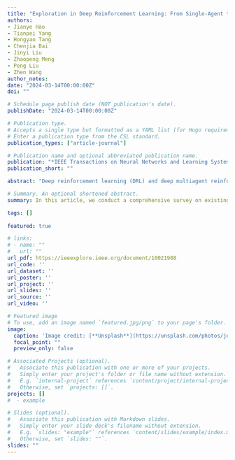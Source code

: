 ```yaml
---
title: "Exploration in Deep Reinforcement Learning: From Single-Agent to Multiagent Domain."
authors:
- Jianye Hao
- Tianpei Yang
- Hongyao Tang
- Chenjia Bai
- Jinyi Liu
- Zhaopeng Meng
- Peng Liu
- Zhen Wang
author_notes:
date: "2024-03-14T00:00:00Z"
doi: ""

# Schedule page publish date (NOT publication's date).
publishDate: "2024-03-14T00:00:00Z"

# Publication type.
# Accepts a single type but formatted as a YAML list (for Hugo requirements).
# Enter a publication type from the CSL standard.
publication_types: ["article-journal"]

# Publication name and optional abbreviated publication name.
publication: "*IEEE Transactions on Neural Networks and Learning Systems*, 2022"
publication_short: ""

abstract: "Deep reinforcement learning (DRL) and deep multiagent reinforcement learning (MARL) have achieved significant success across a wide range of domains, including game artificial intelligence (AI), autonomous vehicles, and robotics. However, DRL and deep MARL agents are widely known to be sample inefficient that millions of interactions are usually needed even for relatively simple problem settings, thus preventing the wide application and deployment in real-industry scenarios. One bottleneck challenge behind is the well-known exploration problem, i.e., how efficiently exploring the environment and collecting informative experiences that could benefit policy learning toward the optimal ones. This problem becomes more challenging in complex environments with sparse rewards, noisy distractions, long horizons, and nonstationary co-learners. In this article, we conduct a comprehensive survey on existing exploration methods for both single-agent RL and multiagent RL. We start the survey by identifying several key challenges to efficient exploration. Then, we provide a systematic survey of existing approaches by classifying them into two major categories: uncertainty-oriented exploration and intrinsic motivation-oriented exploration. Beyond the above two main branches, we also include other notable exploration methods with different ideas and techniques. In addition to algorithmic analysis, we provide a comprehensive and unified empirical comparison of different exploration methods for DRL on a set of commonly used benchmarks. According to our algorithmic and empirical investigation, we finally summarize the open problems of exploration in DRL and deep MARL and point out a few future directions."

# Summary. An optional shortened abstract.
summary: In this article, we conduct a comprehensive survey on existing exploration methods for both single-agent RL and multiagent RL.

tags: []
  
featured: true

# links:
# - name: ""
#   url: ""
url_pdf: https://ieeexplore.ieee.org/document/10021988
url_code: ''
url_dataset: ''
url_poster: ''
url_project: ''
url_slides: ''
url_source: ''
url_video: ''

# Featured image
# To use, add an image named `featured.jpg/png` to your page's folder. 
image:
  caption: 'Image credit: [**Unsplash**](https://unsplash.com/photos/jdD8gXaTZsc)'
  focal_point: ""
  preview_only: false

# Associated Projects (optional).
#   Associate this publication with one or more of your projects.
#   Simply enter your project's folder or file name without extension.
#   E.g. `internal-project` references `content/project/internal-project/index.md`.
#   Otherwise, set `projects: []`.
projects: []
#  - example

# Slides (optional).
#   Associate this publication with Markdown slides.
#   Simply enter your slide deck's filename without extension.
#   E.g. `slides: "example"` references `content/slides/example/index.md`.
#   Otherwise, set `slides: ""`.
slides: ""
---
```

